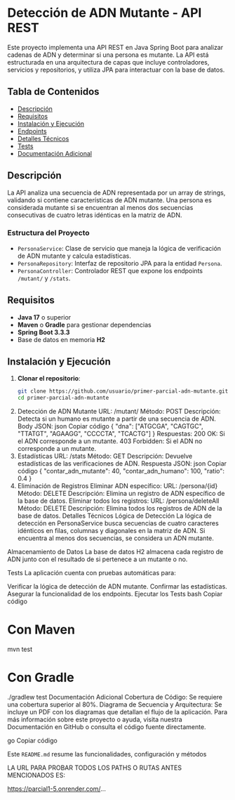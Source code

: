 # Detección de ADN Mutante - API REST

Este proyecto implementa una API REST en Java Spring Boot para analizar cadenas de ADN y determinar si una persona es mutante. La API está estructurada en una arquitectura de capas que incluye controladores, servicios y repositorios, y utiliza JPA para interactuar con la base de datos.

## Tabla de Contenidos
- [Descripción](#descripción)
- [Requisitos](#requisitos)
- [Instalación y Ejecución](#instalación-y-ejecución)
- [Endpoints](#endpoints)
- [Detalles Técnicos](#detalles-técnicos)
- [Tests](#tests)
- [Documentación Adicional](#documentación-adicional)

## Descripción
La API analiza una secuencia de ADN representada por un array de strings, validando si contiene características de ADN mutante. Una persona es considerada mutante si se encuentran al menos dos secuencias consecutivas de cuatro letras idénticas en la matriz de ADN.

### Estructura del Proyecto
- `PersonaService`: Clase de servicio que maneja la lógica de verificación de ADN mutante y calcula estadísticas.
- `PersonaRepository`: Interfaz de repositorio JPA para la entidad `Persona`.
- `PersonaController`: Controlador REST que expone los endpoints `/mutant/` y `/stats`.

## Requisitos
- **Java 17** o superior
- **Maven** o **Gradle** para gestionar dependencias
- **Spring Boot 3.3.3**
- Base de datos en memoria **H2**

## Instalación y Ejecución

1. **Clonar el repositorio**:
   ```bash
   git clone https://github.com/usuario/primer-parcial-adn-mutante.git
   cd primer-parcial-adn-mutante
   
1. Detección de ADN Mutante
URL: /mutant/
Método: POST
Descripción: Detecta si un humano es mutante a partir de una secuencia de ADN.
Body JSON:
json
Copiar código
{
  "dna": ["ATGCGA", "CAGTGC", "TTATGT", "AGAAGG", "CCCCTA", "TCACTG"]
}
Respuestas:
200 OK: Si el ADN corresponde a un mutante.
403 Forbidden: Si el ADN no corresponde a un mutante.
2. Estadísticas
URL: /stats
Método: GET
Descripción: Devuelve estadísticas de las verificaciones de ADN.
Respuesta JSON:
json
Copiar código
{
  "contar_adn_mutante": 40,
  "contar_adn_humano": 100,
  "ratio": 0.4
}
3. Eliminación de Registros
Eliminar ADN específico:
URL: /persona/{id}
Método: DELETE
Descripción: Elimina un registro de ADN específico de la base de datos.
Eliminar todos los registros:
URL: /persona/deleteAll
Método: DELETE
Descripción: Elimina todos los registros de ADN de la base de datos.
Detalles Técnicos
Lógica de Detección
La lógica de detección en PersonaService busca secuencias de cuatro caracteres idénticos en filas, columnas y diagonales en la matriz de ADN. Si encuentra al menos dos secuencias, se considera un ADN mutante.

Almacenamiento de Datos
La base de datos H2 almacena cada registro de ADN junto con el resultado de si pertenece a un mutante o no.

Tests
La aplicación cuenta con pruebas automáticas para:

Verificar la lógica de detección de ADN mutante.
Confirmar las estadísticas.
Asegurar la funcionalidad de los endpoints.
Ejecutar los Tests
bash
Copiar código
# Con Maven
mvn test

# Con Gradle
./gradlew test
Documentación Adicional
Cobertura de Código: Se requiere una cobertura superior al 80%.
Diagrama de Secuencia y Arquitectura: Se incluye un PDF con los diagramas que detallan el flujo de la aplicación.
Para más información sobre este proyecto o ayuda, visita nuestra Documentación en GitHub o consulta el código fuente directamente.

go
Copiar código

Este `README.md` resume las funcionalidades, configuración y métodos

LA URL PARA PROBAR TODOS LOS PATHS O RUTAS ANTES MENCIONADOS ES:

https://parcial1-5.onrender.com/...
